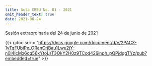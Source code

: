 ```yaml
---
title: Acta CEEU No. 01 - 2021
omit_header_text: true
date: 2021-06-24
---
```


Sesión extraordinaria del 24 de junio de 2021

{{< gdoc src = "https://docs.google.com/document/d/e/2PACX-1vTqFUbiPe_ORanCrjBau1Lwu2jY-n0i4IcMx6cq56xYtoLsT3OkY2H0z9TCod426inph_pQPjdqgTYz/pub?embedded=true" >}}